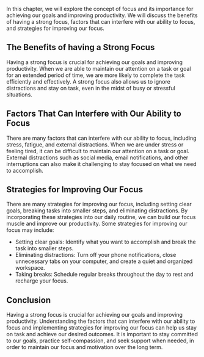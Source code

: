 
In this chapter, we will explore the concept of focus and its importance for achieving our goals and improving productivity. We will discuss the benefits of having a strong focus, factors that can interfere with our ability to focus, and strategies for improving our focus.

The Benefits of having a Strong Focus
-------------------------------------

Having a strong focus is crucial for achieving our goals and improving productivity. When we are able to maintain our attention on a task or goal for an extended period of time, we are more likely to complete the task efficiently and effectively. A strong focus also allows us to ignore distractions and stay on task, even in the midst of busy or stressful situations.

Factors That Can Interfere with Our Ability to Focus
----------------------------------------------------

There are many factors that can interfere with our ability to focus, including stress, fatigue, and external distractions. When we are under stress or feeling tired, it can be difficult to maintain our attention on a task or goal. External distractions such as social media, email notifications, and other interruptions can also make it challenging to stay focused on what we need to accomplish.

Strategies for Improving Our Focus
----------------------------------

There are many strategies for improving our focus, including setting clear goals, breaking tasks into smaller steps, and eliminating distractions. By incorporating these strategies into our daily routine, we can build our focus muscle and improve our productivity. Some strategies for improving our focus may include:

* Setting clear goals: Identify what you want to accomplish and break the task into smaller steps.
* Eliminating distractions: Turn off your phone notifications, close unnecessary tabs on your computer, and create a quiet and organized workspace.
* Taking breaks: Schedule regular breaks throughout the day to rest and recharge your focus.

Conclusion
----------

Having a strong focus is crucial for achieving our goals and improving productivity. Understanding the factors that can interfere with our ability to focus and implementing strategies for improving our focus can help us stay on task and achieve our desired outcomes. It is important to stay committed to our goals, practice self-compassion, and seek support when needed, in order to maintain our focus and motivation over the long term.
